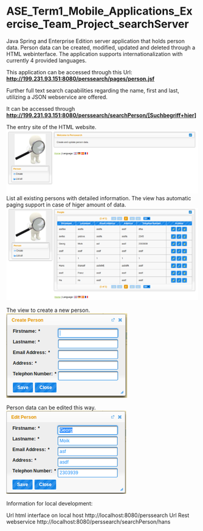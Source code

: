 ASE_Term1_Mobile_Applications_Exercise_Team_Project_searchServer
================================================================

Java Spring and Enterprise Edition server application that holds person data.
Person data can be created, modified, updated and deleted through a HTML webinterface.
The application supports internationalization with currently 4 provided languages.

This application can be accessed through this Url: **http://199.231.93.151:8080/perssearch/pages/person.jsf**

Further full text search capabilities regarding the name, first and last, utilizing a JSON webservice are offered.

It can be accessed through **http://199.231.93.151:8080/perssearch/searchPerson/[Suchbegriff+hier]**



The entry site of the HTML website.  
![Startseite](/screenshots/entry.png)
List all existing persons with detailed information.
The view has automatic paging support in case of higer amount of data.  
![Startseite](/screenshots/listall.png)

The view to create a new person.  
![Startseite](/screenshots/create.png)

Person data can be edited this way.  
![Startseite](/screenshots/edit.png)     



      
      
Information for local development:

Url html interface on local host http://localhost:8080/perssearch
Url Rest webservice http://localhost:8080/perssearch/searchPerson/hans

